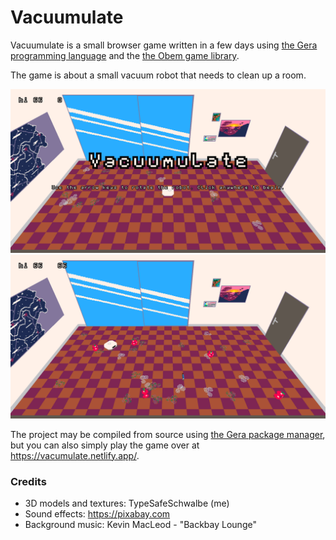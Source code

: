 
# Vacuumulate

Vacuumulate is a small browser game written in a few days using [the Gera programming language](https://github.com/geralang) and the [the Obem game library](https://github.com/typesafeschwalbe/obem).

The game is about a small vacuum robot that needs to clean up a room.

![Screenshot 1](screenshot1.png)
![Screenshot 2](screenshot2.png)

The project may be compiled from source using [the Gera package manager](https://github.com/geralang/gerap), but you can also simply play the game over at https://vacumulate.netlify.app/.

### Credits

- 3D models and textures: TypeSafeSchwalbe (me)
- Sound effects: https://pixabay.com
- Background music: Kevin MacLeod - "Backbay Lounge"